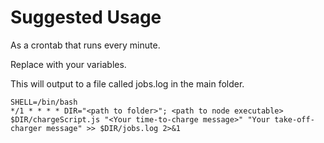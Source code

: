 # Suggested Usage

As a crontab that runs every minute.

Replace with your variables.

This will output to a file called jobs.log in the main folder.

```console
SHELL=/bin/bash
*/1 * * * * DIR="<path to folder>"; <path to node executable> $DIR/chargeScript.js "<Your time-to-charge message>" "Your take-off-charger message" >> $DIR/jobs.log 2>&1
```
